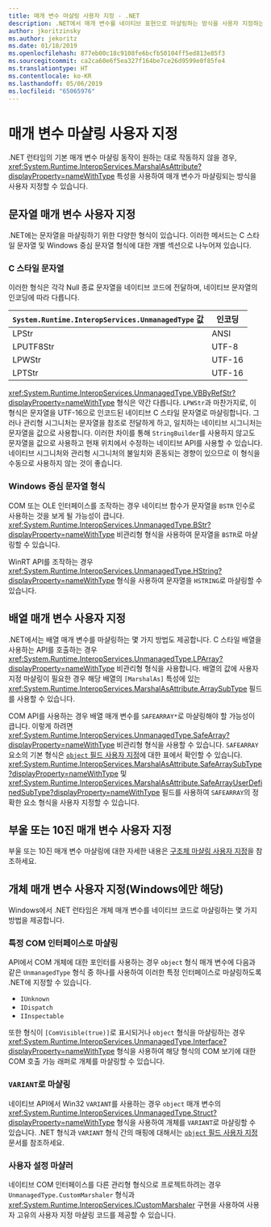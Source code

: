 ```yaml
---
title: 매개 변수 마샬링 사용자 지정 - .NET
description: .NET에서 매개 변수를 네이티브 표현으로 마샬링하는 방식을 사용자 지정하는 방법을 알아봅니다.
author: jkoritzinsky
ms.author: jekoritz
ms.date: 01/18/2019
ms.openlocfilehash: 877eb00c18c9108fe6bcfb50104ff5ed813e85f3
ms.sourcegitcommit: ca2ca60e6f5ea327f164be7ce26d9599e0f85fe4
ms.translationtype: HT
ms.contentlocale: ko-KR
ms.lasthandoff: 05/06/2019
ms.locfileid: "65065976"
---
```

# <a name="customizing-parameter-marshaling"></a>매개 변수 마샬링 사용자 지정

.NET 런타임의 기본 매개 변수 마샬링 동작이 원하는 대로 작동하지 않을 경우, <xref:System.Runtime.InteropServices.MarshalAsAttribute?displayProperty=nameWithType> 특성을 사용하여 매개 변수가 마샬링되는 방식을 사용자 지정할 수 있습니다.

## <a name="customizing-string-parameters"></a>문자열 매개 변수 사용자 지정

.NET에는 문자열을 마샬링하기 위한 다양한 형식이 있습니다. 이러한 메서드는 C 스타일 문자열 및 Windows 중심 문자열 형식에 대한 개별 섹션으로 나누어져 있습니다.

### <a name="c-style-strings"></a>C 스타일 문자열

이러한 형식은 각각 Null 종료 문자열을 네이티브 코드에 전달하며, 네이티브 문자열의 인코딩에 따라 다릅니다.

| `System.Runtime.InteropServices.UnmanagedType` 값 | 인코딩 |
|------------------------------------------------------|----------|
| LPStr | ANSI |
| LPUTF8Str | UTF-8 | 
| LPWStr | UTF-16 |
| LPTStr | UTF-16 |

<xref:System.Runtime.InteropServices.UnmanagedType.VBByRefStr?displayProperty=nameWithType> 형식은 약간 다릅니다. `LPWStr`과 마찬가지로, 이 형식은 문자열을 UTF-16으로 인코드된 네이티브 C 스타일 문자열로 마샬링합니다. 그러나 관리형 시그니처는 문자열을 참조로 전달하게 하고, 일치하는 네이티브 시그니처는 문자열을 값으로 사용합니다. 이러한 차이를 통해 `StringBuilder`를 사용하지 않고도 문자열을 값으로 사용하고 현재 위치에서 수정하는 네이티브 API를 사용할 수 있습니다. 네이티브 시그니처와 관리형 시그니처의 불일치와 혼동되는 경향이 있으므로 이 형식을 수동으로 사용하지 않는 것이 좋습니다.

### <a name="windows-centric-string-formats"></a>Windows 중심 문자열 형식

COM 또는 OLE 인터페이스를 조작하는 경우 네이티브 함수가 문자열을 `BSTR` 인수로 사용하는 것을 보게 될 가능성이 큽니다. <xref:System.Runtime.InteropServices.UnmanagedType.BStr?displayProperty=nameWithType> 비관리형 형식을 사용하여 문자열을 `BSTR`로 마샬링할 수 있습니다.

WinRT API를 조작하는 경우 <xref:System.Runtime.InteropServices.UnmanagedType.HString?displayProperty=nameWithType> 형식을 사용하여 문자열을 `HSTRING`로 마샬링할 수 있습니다.

## <a name="customizing-array-parameters"></a>배열 매개 변수 사용자 지정

.NET에서는 배열 매개 변수를 마샬링하는 몇 가지 방법도 제공합니다. C 스타일 배열을 사용하는 API를 호출하는 경우 <xref:System.Runtime.InteropServices.UnmanagedType.LPArray?displayProperty=nameWithType> 비관리형 형식을 사용합니다. 배열의 값에 사용자 지정 마샬링이 필요한 경우 해당 배열의 `[MarshalAs]` 특성에 있는 <xref:System.Runtime.InteropServices.MarshalAsAttribute.ArraySubType> 필드를 사용할 수 있습니다.

COM API를 사용하는 경우 배열 매개 변수를 `SAFEARRAY*`로 마샬링해야 할 가능성이 큽니다. 이렇게 하려면 <xref:System.Runtime.InteropServices.UnmanagedType.SafeArray?displayProperty=nameWithType> 비관리형 형식을 사용할 수 있습니다. `SAFEARRAY` 요소의 기본 형식은 [`object` 필드 사용자 지정](./customize-struct-marshaling.md#marshaling-systemobjects)에 대한 표에서 확인할 수 있습니다. <xref:System.Runtime.InteropServices.MarshalAsAttribute.SafeArraySubType?displayProperty=nameWithType> 및 <xref:System.Runtime.InteropServices.MarshalAsAttribute.SafeArrayUserDefinedSubType?displayProperty=nameWithType> 필드를 사용하여 `SAFEARRAY`의 정확한 요소 형식을 사용자 지정할 수 있습니다.

## <a name="customizing-boolean-or-decimal-parameters"></a>부울 또는 10진 매개 변수 사용자 지정

부울 또는 10진 매개 변수 마샬링에 대한 자세한 내용은 [구조체 마샬링 사용자 지정](customize-struct-marshaling.md)을 참조하세요.

## <a name="customizing-object-parameters-windows-only"></a>개체 매개 변수 사용자 지정(Windows에만 해당)

Windows에서 .NET 런타임은 개체 매개 변수를 네이티브 코드로 마샬링하는 몇 가지 방법을 제공합니다.

### <a name="marshaling-as-specific-com-interfaces"></a>특정 COM 인터페이스로 마샬링

API에서 COM 개체에 대한 포인터를 사용하는 경우 `object` 형식 매개 변수에 다음과 같은 `UnmanagedType` 형식 중 하나를 사용하여 이러한 특정 인터페이스로 마샬링하도록 .NET에 지정할 수 있습니다.

- `IUnknown`
- `IDispatch`
- `IInspectable`

또한 형식이 `[ComVisible(true)]`로 표시되거나 `object` 형식을 마샬링하는 경우 <xref:System.Runtime.InteropServices.UnmanagedType.Interface?displayProperty=nameWithType> 형식을 사용하여 해당 형식의 COM 보기에 대한 COM 호출 가능 래퍼로 개체를 마샬링할 수 있습니다.

### <a name="marshaling-to-a-variant"></a>`VARIANT`로 마샬링

네이티브 API에서 Win32 `VARIANT`를 사용하는 경우 `object` 매개 변수의 <xref:System.Runtime.InteropServices.UnmanagedType.Struct?displayProperty=nameWithType> 형식을 사용하여 개체를 `VARIANT`로 마샬링할 수 있습니다. .NET 형식과 `VARIANT` 형식 간의 매핑에 대해서는 [`object` 필드 사용자 지정](customize-struct-marshaling.md#marshaling-systemobjects) 문서를 참조하세요.

### <a name="custom-marshalers"></a>사용자 설정 마샬러

네이티브 COM 인터페이스를 다른 관리형 형식으로 프로젝트하려는 경우 `UnmanagedType.CustomMarshaler` 형식과 <xref:System.Runtime.InteropServices.ICustomMarshaler> 구현을 사용하여 사용자 고유의 사용자 지정 마샬링 코드를 제공할 수 있습니다.
